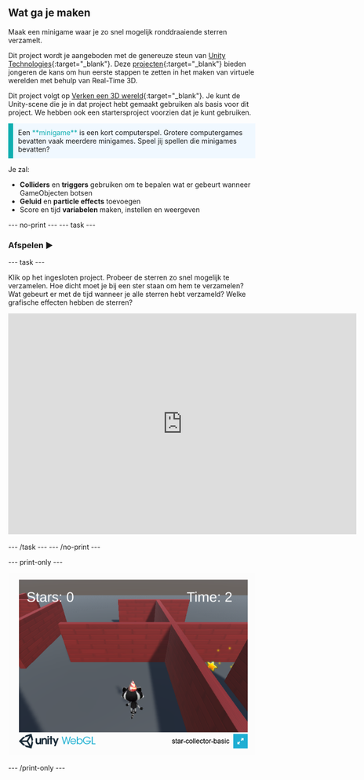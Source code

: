 ## Wat ga je maken

Maak een minigame waar je zo snel mogelijk ronddraaiende sterren verzamelt.

Dit project wordt je aangeboden met de genereuze steun van [Unity Technologies](https://unity.com/){:target="_blank"}.  Deze [projecten](https://projects.raspberrypi.org/en/pathways/unity-intro){:target="_blank"} bieden jongeren de kans om hun eerste stappen te zetten in het maken van virtuele werelden met behulp van Real-Time 3D.

Dit project volgt op [Verken een 3D wereld](https://projects.raspberrypi.org/en/projects/explore-a-3d-world){:target="_blank"}. Je kunt de Unity-scene die je in dat project hebt gemaakt gebruiken als basis voor dit project. We hebben ook een startersproject voorzien dat je kunt gebruiken.

<p style="border-left: solid; border-width:10px; border-color: #0faeb0; background-color: aliceblue; padding: 10px;">
Een <span style="color: #0faeb0">**minigame**</span> is een kort computerspel. Grotere computergames bevatten vaak meerdere minigames. Speel jij spellen die minigames bevatten?
</p>

Je zal:

+ **Colliders** en **triggers** gebruiken om te bepalen wat er gebeurt wanneer GameObjecten botsen
+ **Geluid** en **particle effects** toevoegen
+ Score en tijd **variabelen** maken, instellen en weergeven

--- no-print --- --- task ---

### Afspelen ▶️

--- task ---

Klik op het ingesloten project. Probeer de sterren zo snel mogelijk te verzamelen. Hoe dicht moet je bij een ster staan om hem te verzamelen? Wat gebeurt er met de tijd wanneer je alle sterren hebt verzameld? Welke grafische effecten hebben de sterren?
<iframe allowtransparency="true" width="710" height="450" src="https://raspberrypilearning.github.io/unity-webgl/star-collector-basic" frameborder="0"></iframe>

--- /task --- --- /no-print ---

--- print-only ---

![Sterren verzamelaar spel draait in een browser.](images/star-collector-webgl.png)

--- /print-only ---
